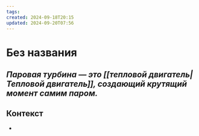 ```yaml
---
tags: 
created: 2024-09-18T20:15
updated: 2024-09-20T07:56
---
```

# Без названия

## ***Паровая турбина — это [[тепловой двигатель|Тепловой двигатель]], создающий крутящий момент самим паром.***



## Контекст
- 


